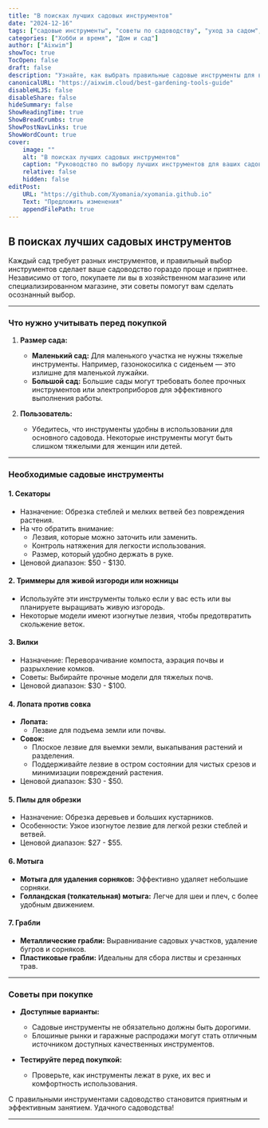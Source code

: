 ```yaml
---
title: "В поисках лучших садовых инструментов"
date: "2024-12-16"
tags: ["садовые инструменты", "советы по садоводству", "уход за садом", "руководство по инструментам"]
categories: ["Хобби и время", "Дом и сад"]
author: ["Aixwim"]
showToc: true
TocOpen: false
draft: false
description: "Узнайте, как выбрать правильные садовые инструменты для ваших нужд, будь то небольшой или большой сад. Изучите необходимые инструменты для эффективного и приятного садоводства."
canonicalURL: "https://aixwim.cloud/best-gardening-tools-guide"
disableHLJS: false
disableShare: false
hideSummary: false
ShowReadingTime: true
ShowBreadCrumbs: true
ShowPostNavLinks: true
ShowWordCount: true
cover:
    image: ""
    alt: "В поисках лучших садовых инструментов"
    caption: "Руководство по выбору лучших инструментов для ваших садовых нужд."
    relative: false
    hidden: false
editPost:
    URL: "https://github.com/Xyomania/xyomania.github.io"
    Text: "Предложить изменения"
    appendFilePath: true
---
```


## В поисках лучших садовых инструментов

Каждый сад требует разных инструментов, и правильный выбор инструментов сделает ваше садоводство гораздо проще и приятнее. Независимо от того, покупаете ли вы в хозяйственном магазине или специализированном магазине, эти советы помогут вам сделать осознанный выбор.

---

### **Что нужно учитывать перед покупкой**

1. **Размер сада:**
   - **Маленький сад:** Для маленького участка не нужны тяжелые инструменты. Например, газонокосилка с сиденьем — это излишне для маленькой лужайки.
   - **Большой сад:** Большие сады могут требовать более прочных инструментов или электроприборов для эффективного выполнения работы.

2. **Пользователь:**
   - Убедитесь, что инструменты удобны в использовании для основного садовода. Некоторые инструменты могут быть слишком тяжелыми для женщин или детей.

---

### **Необходимые садовые инструменты**

#### **1. Секаторы**
- Назначение: Обрезка стеблей и мелких ветвей без повреждения растения.
- На что обратить внимание:
  - Лезвия, которые можно заточить или заменить.
  - Контроль натяжения для легкости использования.
  - Размер, который удобно держать в руке.
- Ценовой диапазон: $50 - $130.

#### **2. Триммеры для живой изгороди или ножницы**
- Используйте эти инструменты только если у вас есть или вы планируете выращивать живую изгородь.
- Некоторые модели имеют изогнутые лезвия, чтобы предотвратить скольжение веток.

#### **3. Вилки**
- Назначение: Переворачивание компоста, аэрация почвы и разрыхление комков.
- Советы: Выбирайте прочные модели для тяжелых почв.
- Ценовой диапазон: $30 - $100.

#### **4. Лопата против совка**
- **Лопата:**
  - Лезвие для подъема земли или почвы.
- **Совок:**
  - Плоское лезвие для выемки земли, выкапывания растений и разделения.
  - Поддерживайте лезвие в остром состоянии для чистых срезов и минимизации повреждений растения.
- Ценовой диапазон: $30 - $50.

#### **5. Пилы для обрезки**
- Назначение: Обрезка деревьев и больших кустарников.
- Особенности: Узкое изогнутое лезвие для легкой резки стеблей и ветвей.
- Ценовой диапазон: $27 - $55.

#### **6. Мотыга**
- **Мотыга для удаления сорняков:** Эффективно удаляет небольшие сорняки.
- **Голландская (толкательная) мотыга:** Легче для шеи и плеч, с более удобным движением.

#### **7. Грабли**
- **Металлические грабли:** Выравнивание садовых участков, удаление бугров и сорняков.
- **Пластиковые грабли:** Идеальны для сбора листвы и срезанных трав.

---

### **Советы при покупке**

- **Доступные варианты:**
  - Садовые инструменты не обязательно должны быть дорогими.
  - Блошиные рынки и гаражные распродажи могут стать отличным источником доступных качественных инструментов.

- **Тестируйте перед покупкой:**
  - Проверьте, как инструменты лежат в руке, их вес и комфортность использования.

С правильными инструментами садоводство становится приятным и эффективным занятием. Удачного садоводства!

---

